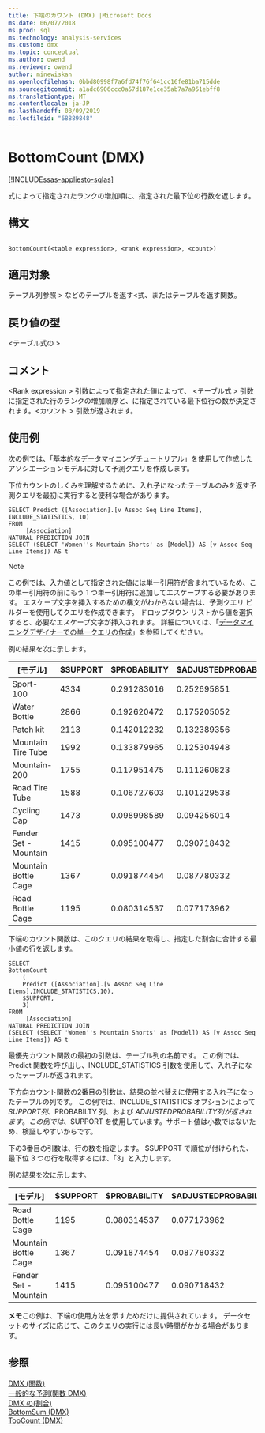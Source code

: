 ```yaml
---
title: 下端のカウント (DMX) |Microsoft Docs
ms.date: 06/07/2018
ms.prod: sql
ms.technology: analysis-services
ms.custom: dmx
ms.topic: conceptual
ms.author: owend
ms.reviewer: owend
author: minewiskan
ms.openlocfilehash: 0bbd80998f7a6fd74f76f641cc16fe81ba715dde
ms.sourcegitcommit: a1adc6906ccc0a57d187e1ce35ab7a7a951ebff8
ms.translationtype: MT
ms.contentlocale: ja-JP
ms.lasthandoff: 08/09/2019
ms.locfileid: "68889848"
---
```

# <a name="bottomcount-dmx"></a>BottomCount (DMX)
[!INCLUDE[ssas-appliesto-sqlas](../includes/ssas-appliesto-sqlas.md)]

  式によって指定されたランクの増加順に、指定された最下位の行数を返します。  
  
## <a name="syntax"></a>構文  
  
```  
  
BottomCount(<table expression>, <rank expression>, <count>)  
```  
  
## <a name="applies-to"></a>適用対象  
 テーブル列参照 > などのテーブルを返す\<式、またはテーブルを返す関数。  
  
## <a name="return-type"></a>戻り値の型  
 \<テーブル式の >  
  
## <a name="remarks"></a>コメント  
 \<Rank expression > 引数によって指定された値によって、 \<テーブル式 > 引数に指定された行のランクの増加順序と、に指定されている最下位行の数が決定されます。\<カウント > 引数が返されます。  
  
## <a name="examples"></a>使用例  
 次の例では、「[基本的なデータマイニングチュートリアル](https://msdn.microsoft.com/library/6602edb6-d160-43fb-83c8-9df5dddfeb9c)」を使用して作成したアソシエーションモデルに対して予測クエリを作成します。  
  
 下位カウントのしくみを理解するために、入れ子になったテーブルのみを返す予測クエリを最初に実行すると便利な場合があります。  
  
```  
SELECT Predict ([Association].[v Assoc Seq Line Items], INCLUDE_STATISTICS, 10)  
FROM   
     [Association]  
NATURAL PREDICTION JOIN  
SELECT (SELECT 'Women''s Mountain Shorts' as [Model]) AS [v Assoc Seq Line Items]) AS t  
```  
  
> [!NOTE]  
>  この例では、入力値として指定された値には単一引用符が含まれているため、この単一引用符の前にもう 1 つ単一引用符に追加してエスケープする必要があります。 エスケープ文字を挿入するための構文がわからない場合は、予測クエリ ビルダーを使用してクエリを作成できます。 ドロップダウン リストから値を選択すると、必要なエスケープ文字が挿入されます。 詳細については、「[データマイニングデザイナーでの単一クエリの作成](https://docs.microsoft.com/analysis-services/data-mining/create-a-singleton-query-in-the-data-mining-designer)」を参照してください。  
  
 例の結果を次に示します。  
  
|[モデル]|$SUPPORT|$PROBABILITY|$ADJUSTEDPROBABILITY|  
|-----------|--------------|------------------|--------------------------|  
|Sport-100|4334|0.291283016|0.252695851|  
|Water Bottle|2866|0.192620472|0.175205052|  
|Patch kit|2113|0.142012232|0.132389356|  
|Mountain Tire Tube|1992|0.133879965|0.125304948|  
|Mountain-200|1755|0.117951475|0.111260823|  
|Road Tire Tube|1588|0.106727603|0.101229538|  
|Cycling Cap|1473|0.098998589|0.094256014|  
|Fender Set - Mountain|1415|0.095100477|0.090718432|  
|Mountain Bottle Cage|1367|0.091874454|0.087780332|  
|Road Bottle Cage|1195|0.080314537|0.077173962|  
  
 下端のカウント関数は、このクエリの結果を取得し、指定した割合に合計する最小値の行を返します。  
  
```  
SELECT   
BottomCount  
    (  
    Predict ([Association].[v Assoc Seq Line Items],INCLUDE_STATISTICS,10),  
    $SUPPORT,  
    3)  
FROM   
     [Association]  
NATURAL PREDICTION JOIN  
(SELECT (SELECT 'Women''s Mountain Shorts' as [Model]) AS [v Assoc Seq Line Items]) AS t  
```  
  
 最優先カウント関数の最初の引数は、テーブル列の名前です。 この例では、Predict 関数を呼び出し、INCLUDE_STATISTICS 引数を使用して、入れ子になったテーブルが返されます。  
  
 下方向カウント関数の2番目の引数は、結果の並べ替えに使用する入れ子になったテーブルの列です。 この例では、INCLUDE_STATISTICS オプションによって $SUPPORT 列、$PROBABILTY 列、および $ADJUSTED PROBABILITY 列が返されます。 この例では、$SUPPORT を使用しています。サポート値は小数ではないため、検証しやすいからです。  
  
 下の3番目の引数は、行の数を指定します。 $SUPPORT で順位が付けられた、最下位 3 つの行を取得するには、「3」と入力します。  
  
 例の結果を次に示します。  
  
|[モデル]|$SUPPORT|$PROBABILITY|$ADJUSTEDPROBABILITY|  
|-----------|--------------|------------------|--------------------------|  
|Road Bottle Cage|1195|0.080314537|0.077173962|  
|Mountain Bottle Cage|1367|0.091874454|0.087780332|  
|Fender Set - Mountain|1415|0.095100477|0.090718432|  
  
 **メモ**この例は、下端の使用方法を示すためだけに提供されています。 データセットのサイズに応じて、このクエリの実行には長い時間がかかる場合があります。  
  
## <a name="see-also"></a>参照  
 [DMX &#40;関数&#41;](../dmx/functions-dmx.md)   
 [一般的な予測&#40;関数 DMX&#41;](../dmx/general-prediction-functions-dmx.md)   
 [DMX の&#40;割合&#41;](../dmx/bottompercent-dmx.md)   
 [BottomSum &#40;DMX&#41;](../dmx/bottomsum-dmx.md)   
 [TopCount &#40;DMX&#41;](../dmx/topcount-dmx.md)  
  
  
